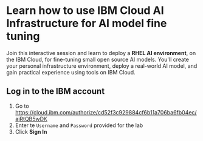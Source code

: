 # Learn how to use IBM Cloud AI Infrastructure for AI model fine tuning
Join this interactive session and learn to deploy a **RHEL AI environment**, on the IBM Cloud, for fine-tuning small open source AI models. You'll create your personal infrastructure environment, deploy a real-world AI model, and gain practical experience using tools on IBM Cloud.


## Log in to the IBM account
1. Go to https://cloud.ibm.com/authorize/cd52f3c929884cf6b11a706ba6fb04ec/ajRtQB5wDK
2. Enter te `Username` and `Password` provided for the lab
3. Click **Sign In**


